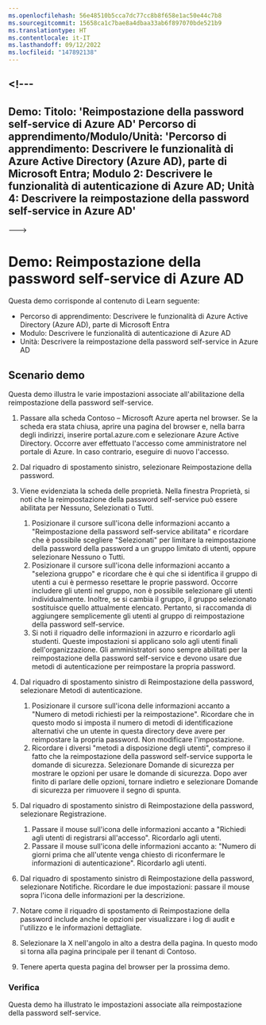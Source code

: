 ```yaml
---
ms.openlocfilehash: 56e48510b5cca7dc77cc8b8f658e1ac50e44c7b8
ms.sourcegitcommit: 15658ca1c7bae8a4dbaa33ab6f897070bde521b9
ms.translationtype: HT
ms.contentlocale: it-IT
ms.lasthandoff: 09/12/2022
ms.locfileid: "147892138"
---
```

<a name="---"></a><!---
---
Demo: Titolo: 'Reimpostazione della password self-service di Azure AD' Percorso di apprendimento/Modulo/Unità: 'Percorso di apprendimento: Descrivere le funzionalità di Azure Active Directory (Azure AD), parte di Microsoft Entra; Modulo 2: Descrivere le funzionalità di autenticazione di Azure AD; Unità 4: Descrivere la reimpostazione della password self-service in Azure AD'
---
--->

# <a name="demo-azure-ad-self-service-password-reset-sspr"></a>Demo: Reimpostazione della password self-service di Azure AD

Questa demo corrisponde al contenuto di Learn seguente:

- Percorso di apprendimento: Descrivere le funzionalità di Azure Active Directory (Azure AD), parte di Microsoft Entra
- Modulo: Descrivere le funzionalità di autenticazione di Azure AD
- Unità: Descrivere la reimpostazione della password self-service in Azure AD

## <a name="demo-scenario"></a>Scenario demo

Questa demo illustra le varie impostazioni associate all'abilitazione della reimpostazione della password self-service.

1. Passare alla scheda Contoso – Microsoft Azure aperta nel browser. Se la scheda era stata chiusa, aprire una pagina del browser e, nella barra degli indirizzi, inserire portal.azure.com e selezionare Azure Active Directory. Occorre aver effettuato l'accesso come amministratore nel portale di Azure. In caso contrario, eseguire di nuovo l'accesso.

1. Dal riquadro di spostamento sinistro, selezionare Reimpostazione della password.

1. Viene evidenziata la scheda delle proprietà.  Nella finestra Proprietà, si noti che la reimpostazione della password self-service può essere abilitata per Nessuno, Selezionati o Tutti.
    1. Posizionare il cursore sull'icona delle informazioni accanto a "Reimpostazione della password self-service abilitata" e ricordare che è possibile scegliere "Selezionati" per limitare la reimpostazione della password della password a un gruppo limitato di utenti, oppure selezionare Nessuno o Tutti.
    1. Posizionare il cursore sull'icona delle informazioni accanto a "seleziona gruppo" e ricordare che è qui che si identifica il gruppo di utenti a cui è permesso resettare le proprie password.   Occorre includere gli utenti nel gruppo, non è possibile selezionare gli utenti individualmente.  Inoltre, se si cambia il gruppo, il gruppo selezionato sostituisce quello attualmente elencato.  Pertanto, si raccomanda di aggiungere semplicemente gli utenti al gruppo di reimpostazione della password self-service.
    1. Si noti il riquadro delle informazioni in azzurro e ricordarlo agli studenti. Queste impostazioni si applicano solo agli utenti finali dell'organizzazione. Gli amministratori sono sempre abilitati per la reimpostazione della password self-service e devono usare due metodi di autenticazione per reimpostare la propria password.

1. Dal riquadro di spostamento sinistro di Reimpostazione della password, selezionare Metodi di autenticazione.
    1. Posizionare il cursore sull'icona delle informazioni accanto a "Numero di metodi richiesti per la reimpostazione".  Ricordare che in questo modo si imposta il numero di metodi di identificazione alternativi che un utente in questa directory deve avere per reimpostare la propria password.   Non modificare l'impostazione.
    1. Ricordare i diversi "metodi a disposizione degli utenti", compreso il fatto che la reimpostazione della password self-service supporta le domande di sicurezza. Selezionare Domande di sicurezza per mostrare le opzioni per usare le domande di sicurezza. Dopo aver finito di parlare delle opzioni, tornare indietro e selezionare Domande di sicurezza per rimuovere il segno di spunta.

1. Dal riquadro di spostamento sinistro di Reimpostazione della password, selezionare Registrazione.
    1. Passare il mouse sull'icona delle informazioni accanto a "Richiedi agli utenti di registrarsi all'accesso".   Ricordarlo agli utenti.  
    1. Passare il mouse sull'icona delle informazioni accanto a: "Numero di giorni prima che all'utente venga chiesto di riconfermare le informazioni di autenticazione".   Ricordarlo agli utenti.  

1. Dal riquadro di spostamento sinistro di Reimpostazione della password, selezionare Notifiche.  Ricordare le due impostazioni: passare il mouse sopra l'icona delle informazioni per la descrizione.

1. Notare come il riquadro di spostamento di Reimpostazione della password include anche le opzioni per visualizzare i log di audit e l'utilizzo e le informazioni dettagliate.

1. Selezionare la X nell'angolo in alto a destra della pagina. In questo modo si torna alla pagina principale per il tenant di Contoso.

1. Tenere aperta questa pagina del browser per la prossima demo.

### <a name="review"></a>Verifica

Questa demo ha illustrato le impostazioni associate alla reimpostazione della password self-service.
